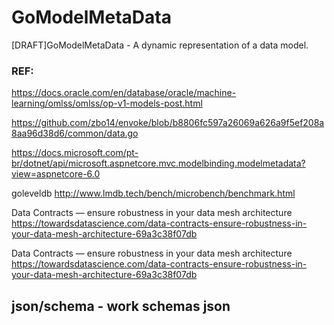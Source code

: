 # GoModelMetaData
[DRAFT]GoModelMetaData  - A dynamic representation of a data model.

### REF: 

https://docs.oracle.com/en/database/oracle/machine-learning/omlss/omlss/op-v1-models-post.html

https://github.com/zbo14/envoke/blob/b8806fc597a26069a626a9f5ef208a8aa96d38d6/common/data.go

https://docs.microsoft.com/pt-br/dotnet/api/microsoft.aspnetcore.mvc.modelbinding.modelmetadata?view=aspnetcore-6.0

goleveldb http://www.lmdb.tech/bench/microbench/benchmark.html

Data Contracts — ensure robustness in your data mesh architecture
https://towardsdatascience.com/data-contracts-ensure-robustness-in-your-data-mesh-architecture-69a3c38f07db

Data Contracts — ensure robustness in your data mesh architecture
https://towardsdatascience.com/data-contracts-ensure-robustness-in-your-data-mesh-architecture-69a3c38f07db


## json/schema - work schemas json
